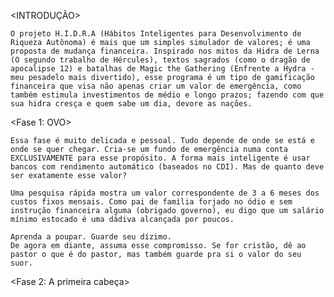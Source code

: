 <INTRODUÇÃO>

    O projeto H.I.D.R.A (Hábitos Inteligentes para Desenvolvimento de Riqueza Autônoma) é mais que um simples simulador de valores; é uma proposta de mudança financeira. Inspirado nos mitos da Hidra de Lerna (O segundo trabalho de Hércules), textos sagrados (como o dragão de apocalipse 12) e batalhas de Magic the Gathering (Enfrente a Hydra - meu pesadelo mais divertido), esse programa é um tipo de gamificação financeira que visa não apenas criar um valor de emergência, como também estimula investimentos de médio e longo prazos; fazendo com que sua hidra cresça e quem sabe um dia, devore as nações.

<Fase 1: OVO>

    Essa fase é muito delicada e pessoal. Tudo depende de onde se está e onde se quer chegar. Cria-se um fundo de emergência numa conta EXCLUSIVAMENTE para esse propósito. A forma mais inteligente é usar bancos com rendimento automático (baseados no CDI). Mas de quanto deve ser exatamente esse valor?

    Uma pesquisa rápida mostra um valor correspondente de 3 a 6 meses dos custos fixos mensais. Como pai de família forjado no ódio e sem instrução financeira alguma (obrigado governo), eu digo que um salário mínimo estocado é uma dádiva alcançada por poucos.

    Aprenda a poupar. Guarde seu dízimo.
    De agora em diante, assuma esse compromisso. Se for cristão, dê ao pastor o que é do pastor, mas também guarde pra si o valor do seu suor.

<Fase 2: A primeira cabeça>

    